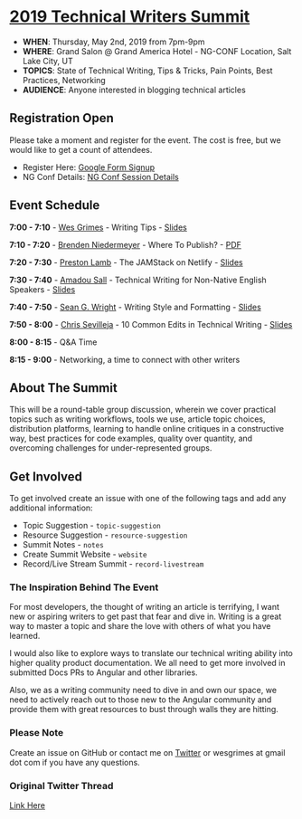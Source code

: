 # [2019 Technical Writers Summit](https://www.ng-conf.org/2019/sessions/technical-writers-summit/)

* **WHEN**: Thursday, May 2nd, 2019 from 7pm-9pm
* **WHERE**: Grand Salon @ Grand America Hotel - NG-CONF Location, Salt Lake City, UT
* **TOPICS**: State of Technical Writing, Tips & Tricks, Pain Points, Best Practices, Networking
* **AUDIENCE**: Anyone interested in blogging technical articles

## Registration Open

Please take a moment and register for the event. The cost is free, but we would like to get a count of attendees. 

* Register Here: [Google Form Signup](https://forms.gle/MNA9zN9Ds73XW2vGA)
* NG Conf Details: [NG Conf Session Details](https://www.ng-conf.org/2019/sessions/technical-writers-summit/)

## Event Schedule

**7:00 - 7:10** - [Wes Grimes](https://twitter.com/wesgrimes) - Writing Tips - [Slides](https://docs.google.com/presentation/d/1gbvPZuM-zPz37vV_Zx3FM0sEQHNBowPCER0s4NK5Vh4)

**7:10 - 7:20** - [Brenden Niedermeyer](https://twitter.com/TheNieds) - Where To Publish? - [PDF](https://github.com/bniedermeyer/publishing-tech-writing-ng-conf/blob/master/publishing-tech-writing.pdf)

**7:20 - 7:30** - [Preston Lamb](https://twitter.com/plambweb) - The JAMStack on Netlify - [Slides](https://pjlc.dev/ngconf-writers)

**7:30 - 7:40** - [Amadou Sall](https://twitter.com/ahasall) - Technical Writing for Non-Native English Speakers - [Slides](http://bit.ly/2H4xfPv)

**7:40 - 7:50** - [Sean G. Wright](https://twitter.com/seangwright) - Writing Style and Formatting - [Slides](https://docs.google.com/presentation/d/1aMxhIi_ep3-2PqwEy5RlqkT2r3iiaZx7EkA_qon5QKg)

**7:50 - 8:00** - [Chris Sevilleja](https://twitter.com/chrisoncode) - 10 Common Edits in Technical Writing - [Slides](https://slides.com/chrisoncode/10-common-technical-writing-edits)

**8:00 - 8:15** - Q&A Time

**8:15 - 9:00** - Networking, a time to connect with other writers

## About The Summit

This will be a round-table group discussion, wherein we cover practical topics such as writing workflows, tools we use, article topic choices, distribution platforms, learning to handle online critiques in a constructive way, best practices for code examples, quality over quantity, and overcoming challenges for under-represented groups.

## Get Involved

To get involved create an issue with one of the following tags and add any additional information:

* Topic Suggestion - `topic-suggestion`
* Resource Suggestion - `resource-suggestion`
* Summit Notes - `notes`
* Create Summit Website - `website`
* Record/Live Stream Summit - `record-livestream`

### The Inspiration Behind The Event
For most developers, the thought of writing an article is terrifying, I want new or aspiring writers to get past that fear and dive in. Writing is a great way to master a topic and share the love with others of what you have learned.

I would also like to explore ways to translate our technical writing ability into higher quality product documentation. We all need to get more involved in submitted Docs PRs to Angular and other libraries.

Also, we as a writing community need to dive in and own our space, we need to actively reach out to those new to the Angular community and provide them with great resources to bust through walls they are hitting.

### Please Note
Create an issue on GitHub or contact me on [Twitter](https://twitter.com/wesgrimes) or wesgrimes at gmail dot com if you have any questions.

### Original Twitter Thread
[Link Here](https://twitter.com/wesgrimes/status/1113110682969497602)

